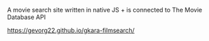 A movie search site written in native JS + is connected to The Movie Database API

https://gevorg22.github.io/gkara-filmsearch/

